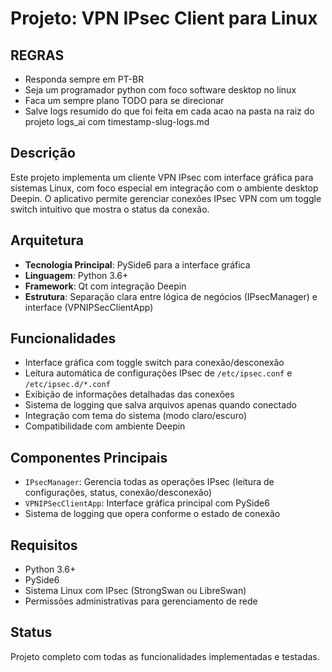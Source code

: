 # Projeto: VPN IPsec Client para Linux

## REGRAS

* Responda sempre em PT-BR
* Seja um programador python com foco software desktop no linux
* Faca um sempre plano TODO para se direcionar
* Salve logs resumido do que foi feita em cada acao na pasta na raiz do projeto logs_ai com timestamp-slug-logs.md

## Descrição

Este projeto implementa um cliente VPN IPsec com interface gráfica para sistemas Linux, com foco especial em integração com o ambiente desktop Deepin. O aplicativo permite gerenciar conexões IPsec VPN com um toggle switch intuitivo que mostra o status da conexão.

## Arquitetura

- **Tecnologia Principal**: PySide6 para a interface gráfica
- **Linguagem**: Python 3.6+
- **Framework**: Qt com integração Deepin
- **Estrutura**: Separação clara entre lógica de negócios (IPsecManager) e interface (VPNIPSecClientApp)

## Funcionalidades

- Interface gráfica com toggle switch para conexão/desconexão
- Leitura automática de configurações IPsec de `/etc/ipsec.conf` e `/etc/ipsec.d/*.conf`
- Exibição de informações detalhadas das conexões
- Sistema de logging que salva arquivos apenas quando conectado
- Integração com tema do sistema (modo claro/escuro)
- Compatibilidade com ambiente Deepin

## Componentes Principais

- `IPsecManager`: Gerencia todas as operações IPsec (leitura de configurações, status, conexão/desconexão)
- `VPNIPSecClientApp`: Interface gráfica principal com PySide6
- Sistema de logging que opera conforme o estado de conexão

## Requisitos

- Python 3.6+
- PySide6
- Sistema Linux com IPsec (StrongSwan ou LibreSwan)
- Permissões administrativas para gerenciamento de rede

## Status

Projeto completo com todas as funcionalidades implementadas e testadas.
